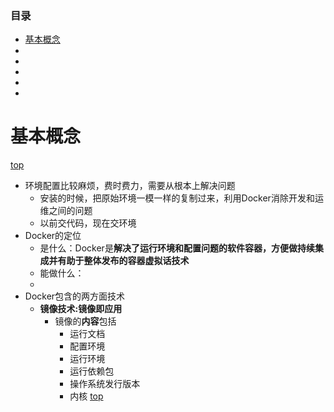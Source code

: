 <span id="catalog"></span>

### 目录
- [基本概念](#)
- [](#)
- [](#)
- [](#)
- [](#)
- [](#)

# 基本概念
[top](#catalog)
- 环境配置比较麻烦，费时费力，需要从根本上解决问题
    - 安装的时候，把原始环境一模一样的复制过来，利用Docker消除开发和运维之间的问题
    - 以前交代码，现在交环境
- Docker的定位
    - 是什么：Docker是**解决了运行环境和配置问题的软件容器，方便做持续集成并有助于整体发布的容器虚拟话技术**
    - 能做什么：
    - 
- Docker包含的两方面技术
    - **镜像技术:镜像即应用**
        - 镜像的**内容**包括
            - 运行文档
            - 配置环境
            - 运行环境
            - 运行依赖包
            - 操作系统发行版本
            - 内核
[top](#catalog)